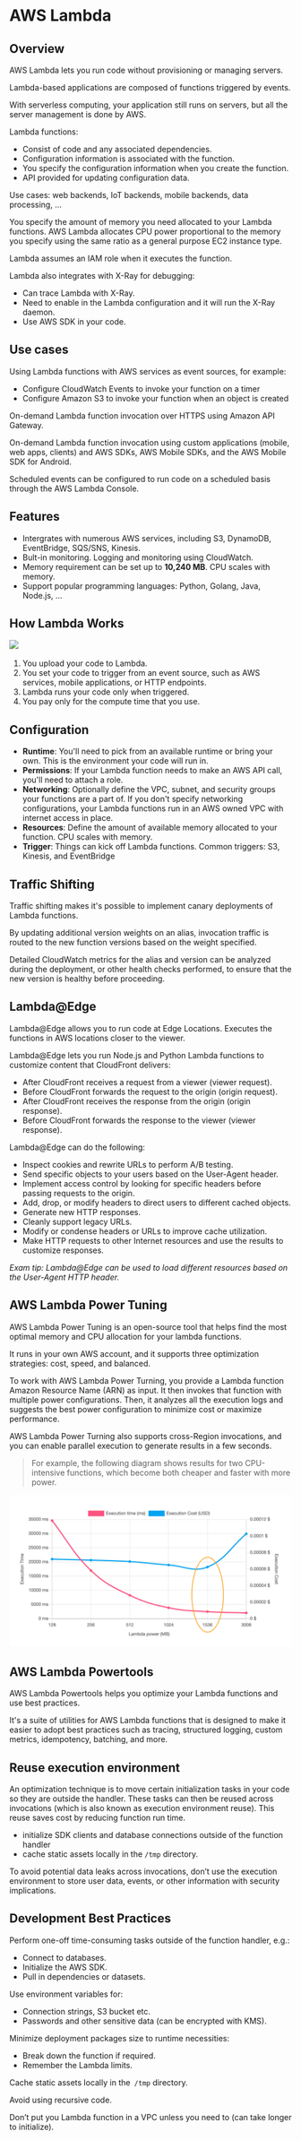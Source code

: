 # AWS Lambda

## Overview

AWS Lambda lets you run code without provisioning or managing servers.

Lambda-based applications are composed of functions triggered by events.

With serverless computing, your application still runs on servers, but all the server management is done by AWS.

Lambda functions:
- Consist of code and any associated dependencies.
- Configuration information is associated with the function.
- You specify the configuration information when you create the function.
- API provided for updating configuration data.

Use cases: web backends, IoT backends, mobile backends, data processing, ...

You specify the amount of memory you need allocated to your Lambda functions. AWS Lambda allocates CPU power proportional to the memory you specify using the same ratio as a general purpose EC2 instance type.

Lambda assumes an IAM role when it executes the function.

Lambda also integrates with X-Ray for debugging:
- Can trace Lambda with X-Ray.
- Need to enable in the Lambda configuration and it will run the X-Ray daemon.
- Use AWS SDK in your code.


## Use cases

Using Lambda functions with AWS services as event sources, for example:
- Configure CloudWatch Events to invoke your function on a timer
- Configure Amazon S3 to invoke your function when an object is created

On-demand Lambda function invocation over HTTPS using Amazon API Gateway.

On-demand Lambda function invocation using custom applications (mobile, web apps, clients) and AWS SDKs, AWS Mobile SDKs, and the AWS Mobile SDK for Android.

Scheduled events can be configured to run code on a scheduled basis through the AWS Lambda Console.


## Features

- Intergrates with numerous AWS services, including S3, DynamoDB, EventBridge, SQS/SNS, Kinesis.
- Bult-in monitoring. Logging and monitoring using CloudWatch.
- Memory requirement can be set up to **10,240 MB**. CPU scales with memory.
- Support popular programming languages: Python, Golang, Java, Node.js, ...


## How Lambda Works

![](https://blog.vsoftconsulting.com/hubfs/AWS%20Lambda%20working.png)

1. You upload your code to Lambda. 
1. You set your code to trigger from an event source, such as AWS services, mobile applications, or HTTP endpoints.
1. Lambda runs your code only when triggered.
1. You pay only for the compute time that you use. 


## Configuration

- **Runtime**: You'll need to pick from an available runtime or bring your own. This is the environment your code will run in.
- **Permissions**: If your Lambda function needs to make an AWS API call, you'll need to attach a role.
- **Networking**: Optionally define the VPC, subnet, and security groups your functions are a part of. If you don't specify networking configurations, your Lambda functions run in an AWS owned VPC with internet access in place.
- **Resources**: Define the amount of available memory allocated to your function. CPU scales with memory.
- **Trigger**: Things can kick off Lambda functions. Common triggers: S3, Kinesis, and EventBridge


## Traffic Shifting

Traffic shifting makes it's possible to implement canary deployments of Lambda functions.

By updating additional version weights on an alias, invocation traffic is routed to the new function versions based on the weight specified.

Detailed CloudWatch metrics for the alias and version can be analyzed during the deployment, or other health checks performed, to ensure that the new version is healthy before proceeding.


## Lambda@Edge

Lambda@Edge allows you to run code at Edge Locations. Executes the functions in AWS locations closer to the viewer.

Lambda@Edge lets you run Node.js and Python Lambda functions to customize content that CloudFront delivers:
- After CloudFront receives a request from a viewer (viewer request).
- Before CloudFront forwards the request to the origin (origin request).
- After CloudFront receives the response from the origin (origin response).
- Before CloudFront forwards the response to the viewer (viewer response).

Lambda@Edge can do the following:

- Inspect cookies and rewrite URLs to perform A/B testing.
- Send specific objects to your users based on the User-Agent header.
- Implement access control by looking for specific headers before passing requests to the origin.
- Add, drop, or modify headers to direct users to different cached objects.
- Generate new HTTP responses.
- Cleanly support legacy URLs.
- Modify or condense headers or URLs to improve cache utilization.
- Make HTTP requests to other Internet resources and use the results to customize responses.

*Exam tip: Lambda@Edge can be used to load different resources based on the User-Agent HTTP header.*


## AWS Lambda Power Tuning

AWS Lambda Power Tuning is an open-source tool that helps find the most optimal memory and CPU allocation for your lambda functions.

It runs in your own AWS account, and it supports three optimization strategies: cost, speed, and balanced.

To work with AWS Lambda Power Turning, you provide a Lambda function Amazon Resource Name (ARN) as input. It then invokes that function with multiple power configurations. Then, it analyzes all the execution logs and suggests the best power configuration to minimize cost or maximize performance.

AWS Lambda Power Turning also supports cross-Region invocations, and you can enable parallel execution to generate results in a few seconds.

> For example, the following diagram shows results for two CPU-intensive functions, which become both cheaper and faster with more power.

![](./images/power-tunning.png)


## AWS Lambda Powertools

AWS Lambda Powertools helps you optimize your Lambda functions and use best practices. 

It's a suite of utilities for AWS Lambda functions that is designed to make it easier to adopt best practices such as tracing, structured logging, custom metrics, idempotency, batching, and more. 


## Reuse execution environment 

An optimization technique is to move certain initialization tasks in your code so they are outside the handler. These tasks can then be reused across invocations (which is also known as execution environment reuse). This reuse saves cost by reducing function run time.

- initialize SDK clients and database connections outside of the function handler
- cache static assets locally in the `/tmp` directory.

To avoid potential data leaks across invocations, don’t use the execution environment to store user data, events, or other information with security implications.


## Development Best Practices

Perform one-off time-consuming tasks outside of the function handler, e.g.:
- Connect to databases.
- Initialize the AWS SDK.
- Pull in dependencies or datasets.

Use environment variables for:
- Connection strings, S3 bucket etc.
- Passwords and other sensitive data (can be encrypted with KMS).

Minimize deployment packages size to runtime necessities:
- Break down the function if required.
- Remember the Lambda limits.

Cache static assets locally in the` /tmp` directory.

Avoid using recursive code.

Don’t put you Lambda function in a VPC unless you need to (can take longer to initialize).